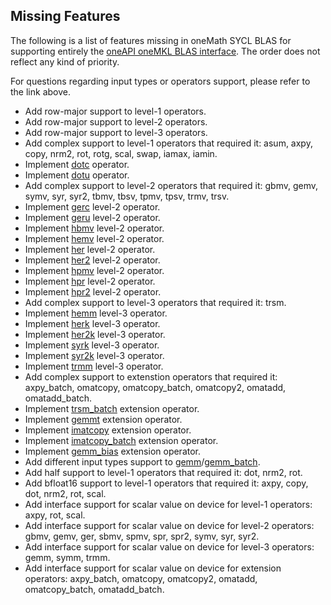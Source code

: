 ## Missing Features

The following is a list of features missing in oneMath SYCL BLAS for supporting entirely the [oneAPI oneMKL BLAS interface](https://oneapi-spec.uxlfoundation.org/specifications/oneapi/latest/elements/onemkl/source/domains/blas/blas).
The order does not reflect any kind of priority.

For questions regarding input types or operators support, please refer to the link above.

- Add row-major support to level-1 operators.
- Add row-major support to level-2 operators.
- Add row-major support to level-3 operators.
- Add complex support to level-1 operators that required it: asum, axpy, copy, nrm2, rot, rotg, scal, swap, iamax, iamin.
- Implement [dotc](https://oneapi-spec.uxlfoundation.org/specifications/oneapi/latest/elements/onemkl/source/domains/blas/dotc.html#onemkl-blas-dotc) operator.
- Implement [dotu](https://oneapi-spec.uxlfoundation.org/specifications/oneapi/latest/elements/onemkl/source/domains/blas/dotu.html#onemkl-blas-dotu) operator.
- Add complex support to level-2 operators that required it: gbmv, gemv, symv, syr, syr2, tbmv, tbsv, tpmv, tpsv, trmv, trsv.
- Implement [gerc](https://oneapi-spec.uxlfoundation.org/specifications/oneapi/latest/elements/onemkl/source/domains/blas/gerc.html#onemkl-blas-gerc) level-2 operator.
- Implement [geru](https://oneapi-spec.uxlfoundation.org/specifications/oneapi/latest/elements/onemkl/source/domains/blas/geru.html#onemkl-blas-geru) level-2 operator.
- Implement [hbmv](https://oneapi-spec.uxlfoundation.org/specifications/oneapi/latest/elements/onemkl/source/domains/blas/hbmv.html#onemkl-blas-hbmv) level-2 operator.
- Implement [hemv](https://oneapi-spec.uxlfoundation.org/specifications/oneapi/latest/elements/onemkl/source/domains/blas/hemv.html#onemkl-blas-hemv) level-2 operator.
- Implement [her](https://oneapi-spec.uxlfoundation.org/specifications/oneapi/latest/elements/onemkl/source/domains/blas/her.html#onemkl-blas-her) level-2 operator.
- Implement [her2](https://oneapi-spec.uxlfoundation.org/specifications/oneapi/latest/elements/onemkl/source/domains/blas/her2.html#onemkl-blas-her2) level-2 operator.
- Implement [hpmv](https://oneapi-spec.uxlfoundation.org/specifications/oneapi/latest/elements/onemkl/source/domains/blas/hpmv.html#onemkl-blas-hpmv) level-2 operator.
- Implement [hpr](https://oneapi-spec.uxlfoundation.org/specifications/oneapi/latest/elements/onemkl/source/domains/blas/hpr.html#onemkl-blas-hpr) level-2 operator.
- Implement [hpr2](https://oneapi-spec.uxlfoundation.org/specifications/oneapi/latest/elements/onemkl/source/domains/blas/hpr2.html#onemkl-blas-hpr2) level-2 operator.
- Add complex support to level-3 operators that required it: trsm.
- Implement [hemm](https://oneapi-spec.uxlfoundation.org/specifications/oneapi/latest/elements/onemkl/source/domains/blas/hemm#onemkl-blas-hemm) level-3 operator.
- Implement [herk](https://oneapi-spec.uxlfoundation.org/specifications/oneapi/latest/elements/onemkl/source/domains/blas/herk#onemkl-blas-herk) level-3 operator.
- Implement [her2k](https://oneapi-spec.uxlfoundation.org/specifications/oneapi/latest/elements/onemkl/source/domains/blas/her2k#onemkl-blas-her2k) level-3 operator.
- Implement [syrk](https://oneapi-spec.uxlfoundation.org/specifications/oneapi/latest/elements/onemkl/source/domains/blas/syrk.html#onemkl-blas-syrk) level-3 operator.
- Implement [syr2k](https://oneapi-spec.uxlfoundation.org/specifications/oneapi/latest/elements/onemkl/source/domains/blas/syr2k.html#onemkl-blas-syr2k) level-3 operator.
- Implement [trmm](https://oneapi-spec.uxlfoundation.org/specifications/oneapi/latest/elements/onemkl/source/domains/blas/trmm.html#onemkl-blas-trmm) level-3 operator.
- Add complex support to extenstion operators that required it: axpy_batch, omatcopy, omatcopy_batch, omatcopy2, omatadd, omatadd_batch.
- Implement [trsm_batch](https://oneapi-spec.uxlfoundation.org/specifications/oneapi/latest/elements/onemkl/source/domains/blas/trsm_batch.html#onemkl-blas-trsm-batch) extension operator.
- Implement [gemmt](https://oneapi-spec.uxlfoundation.org/specifications/oneapi/latest/elements/onemkl/source/domains/blas/gemmt.html#onemkl-blas-gemmt) extension operator.
- Implement [imatcopy](https://oneapi-spec.uxlfoundation.org/specifications/oneapi/latest/elements/onemkl/source/domains/blas/imatcopy#onemkl-blas-imatcopy) extension operator.
- Implement [imatcopy_batch](https://oneapi-spec.uxlfoundation.org/specifications/oneapi/latest/elements/onemkl/source/domains/blas/imatcopy_batch#onemkl-blas-imatcopy-batch) extension operator.
- Implement [gemm_bias](https://oneapi-spec.uxlfoundation.org/specifications/oneapi/latest/elements/onemkl/source/domains/blas/gemm_bias.html#onemkl-blas-gemm-bias) extension operator.
- Add different input types support to [gemm](https://oneapi-spec.uxlfoundation.org/specifications/oneapi/latest/elements/onemkl/source/domains/blas/gemm#onemkl-blas-gemm)/[gemm_batch](https://oneapi-spec.uxlfoundation.org/specifications/oneapi/latest/elements/onemkl/source/domains/blas/gemm_batch#onemkl-blas-gemm-batch). 
- Add half support to level-1 operators that required it: dot, nrm2, rot.
- Add bfloat16 support to level-1 operators that required it: axpy, copy, dot, nrm2, rot, scal.
- Add interface support for scalar value on device for level-1 operators: axpy, rot, scal.
- Add interface support for scalar value on device for level-2 operators: gbmv, gemv, ger, sbmv, spmv, spr, spr2, symv, syr, syr2.
- Add interface support for scalar value on device for level-3 operators: gemm, symm, trmm.
- Add interface support for scalar value on device for extension operators: axpy_batch, omatcopy, omatcopy2, omatadd, omatcopy_batch, omatadd_batch.
